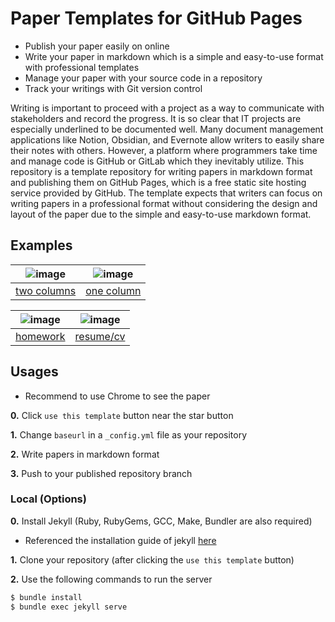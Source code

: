 # Paper Templates for GitHub Pages

* Publish your paper easily on online
* Write your paper in markdown which is a simple and easy-to-use format with professional templates
* Manage your paper with your source code in a repository
* Track your writings with Git version control

Writing is important to proceed with a project as a way to communicate with stakeholders and record the progress. It is so clear that IT projects are especially underlined to be documented well. Many document management applications like Notion, Obsidian, and Evernote allow writers to easily share their notes with others. However, a platform where programmers take time and manage code is GitHub or GitLab which they inevitably utilize. This repository is a template repository for writing papers in markdown format and publishing them on GitHub Pages, which is a free static site hosting service provided by GitHub. The template expects that writers can focus on writing papers in a professional format without considering the design and layout of the paper due to the simple and easy-to-use markdown format.

## Examples

| ![image](https://github.com/user-attachments/assets/f3ecdd6d-9a3e-4cd7-a2ff-60208eed9f53) | ![image](https://github.com/user-attachments/assets/89b92fdc-7b58-4919-97a5-0d58843557f9) |
|:--:|:--:|
|[two columns](https://dev-onejun.github.io/paper-templates-for-github-pages/examples/two-columns.html)|[one column](https://dev-onejun.github.io/paper-templates-for-github-pages/examples/one-column.html)|

| ![image](https://github.com/user-attachments/assets/dea57829-4d66-485a-bec0-6b09dcf400b4) | ![image]() |
|:--:|:--:|
|[homework](https://dev-onejun.github.io/paper-templates-for-github-pages/examples/homework.pdf)|[resume/cv](https://dev-onejun.github.io/paper-templates-for-github-pages/examples/resume-cv.pdf)|

## Usages

* Recommend to use Chrome to see the paper

**0.** Click `use this template` button near the star button

**1.** Change `baseurl` in a `_config.yml` file as your repository

**2.** Write papers in markdown format

**3.** Push to your published repository branch

### Local (Options)

**0.** Install Jekyll (Ruby, RubyGems, GCC, Make, Bundler are also required)

* Referenced the installation guide of jekyll [here](https://jekyllrb.com/docs/installation/#requirements)

**1.** Clone your repository (after clicking the `use this template` button)

**2.** Use the following commands to run the server

``` bash
$ bundle install
$ bundle exec jekyll serve
```
